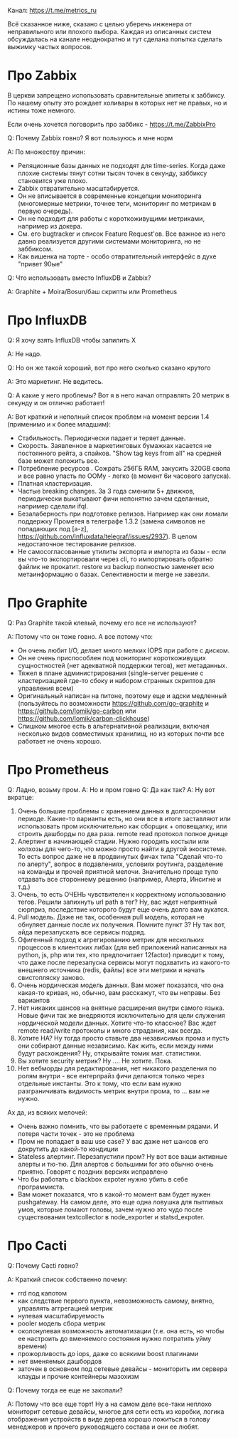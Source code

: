 
Канал: https://t.me/metrics_ru

Всё сказанное ниже, сказано с целью уберечь инженера от неправильного или плохого выбора. 
Каждая из описанных систем обсуждалась на канале неоднократно и тут сделана попытка сделать выжимку частых вопросов. 

Про Zabbix
===========

В церкви запрещено использовать сравнительные эпитеты к заббиксу. По нашему опыту это рождает холивары в которых нет не правых, но и истины тоже немного. 

Если очень хочется поговорить про заббикс - https://t.me/ZabbixPro

Q: Почему Zabbix говно? Я вот пользуюсь и мне норм

A: По множеству причин:
  * Реляционные базы данных не подходят для time-series. 
  Когда даже плохие системы тянут сотни тысяч точек в секунду, заббиксу становится уже плохо.
  * Zabbix отвратительно масштабируется.
  * Он не вписывается в современные концепции мониторинга (многомерные метрики, точнее теги, мониторинг по метрикам в первую очередь).
  * Он не подходит для работы с короткоживущими метриками, например из докера.
  * См. его bugtracker и список Feature Request'ов. Все важное из него давно реализуется другими системами мониторинга, но не заббиксом.
  * Как вишенка на торте - особо отвратительный интерфейс в духе "привет 90ые"


Q: Что использовать вместо InfluxDB и Zabbix?

A: Graphite + Moira/Bosun/баш скрипты или Prometheus

Про InfluxDB
============

Q: Я хочу взять InfluxDB чтобы запилить X

A: Не надо.

Q: Но он же такой хороший, вот про него сколько сказано крутого

A: Это маркетинг. Не ведитесь.

Q: А какие у него проблемы? Вот я в него начал отправлять 20 метрик в секунду и он отлично работает!

A: Вот краткий и неполный список проблем на момент версии 1.4 (применимо и к более младшим):

  * Стабильность. Периодически падает и теряет данные.
  * Скорость. Заявленное в маркетинговых бумажках касается не постоянного рейта, а спайков. "Show tag keys from all" на средней базе может положить все.
  * Потребление ресурсов . Сожрать 256ГБ RAM, закусить 320GB свопа и все равно упасть по OOMу - легко (в момент 6и часового запуска).
  * Платная кластеризация.
  * Частые breaking changes. За 3 года сменили 5+ движков, периодически выкатывают фичи непонятно зачем сделанные, например сделали ifql.
  * Безалаберность при подготовке релизов. Например как они ломали поддержку Прометея в телеграфе 1.3.2 (замена символов не попадающих под [a-z], https://github.com/influxdata/telegraf/issues/2937). В целом недостаточное тестирование релизов.
  * Не самосогласованные утилиты экспорта и импорта из базы - если вы что-то экспортировали через cli, то импортировать обратно файлик не прокатит. restore из backup полностью заменяет всю метаинформацию о базах. Селективности и merge не завезли.


Про Graphite
============

Q: Раз Graphite такой клевый, почему его все не используют?

A: Потому что он тоже говно. А все потому что:
  * Он очень любит I/O, делает много мелких IOPS при работе с диском.
  * Он не очень приспособлен под мониторинг короткоживущих сущностностей (нет адекватной поддержки тегов), нет метаданных.
  * Тяжел в плане администрирования (single-server решение с кластеризацией где-то сбоку и набором странных скриптов для управления всем)
  * Оригинальный написан на питоне, поэтому еще и адски медленный (пользуйтесь по возможности https://github.com/go-graphite и https://github.com/lomik/go-carbon или https://github.com/lomik/carbon-clickhouse)
  * Слишком многое есть в альтернативной реализации, включая несколько видов совместимых хранилищ, но из которых почти все работает не очень хорошо.


Про Prometheus
==============


Q: Ладно, возьму пром.
A: Но и пром говно
Q: Да как так?
A: Ну вот вкратце:

1. Очень большие проблемы с хранением данных в долгосрочном периоде. Какие-то варианты есть, но они все в итоге заставляют или использовать пром исключительно как сборщик + оповещалку, или строить дашборды по два раза. remote read протокол полное днище
2. Алертинг в начинающей стадии. Нужно городить костыли или колхозы для чего-то, что можно просто найти в другой экосистеме. То есть вопрос даже не в продвинутых фичах типа "Сделай что-то по алерту", вопрос в подавлениях, условиях роутинга, разделение на команды и прочей приятной мелочи. Значительно проще тупо отдавать все стороннему решению (например, Алерта, Инсигне и т.д.)
3. Очень, то есть ОЧЕНЬ чувствителен к корректному использованию тегов. Решили запихнуть url path в тег? Ну, вас ждет неприятный сюрприз, последствие которого будут еще очень долго вам аукатся.
4. Pull модель. Даже не так, особенная pull модель, которая не обнуляет данные после их получения. Помните пункт 3? Ну так вот, айда перезапускать все сервисы подряд.
5. Офигенный подход к агрегированию метрик для нескольких процессов в клиентских либах (для веб приложений написанных на python, js, php или тех, кто предпочитает 12factor) приводит к тому, что даже после перезапуска сервисы могут подхватить из какого-то внешнего источника (redis, файлы) все эти метрики и начать свистопляску заново.
6. Очень нордическая модель данных. Вам может показатся, что она какая-то кривая, но, обычно, вам расскажут, что вы неправы. Без вариантов
7. Нет никаких шансов на внятные расширения внутри самого языка. Новые фичи так же внедряются исключительно для цели служения нордической модели данных. Хотите что-то классное? Вас ждет remote read/write протоколы и много страдания, как всегда.
8. Хотите HA? Ну тогда просто ставьте два независимых прома и пусть они собирают данные независимо. Как жить, если между ними будут расхождения? Ну, открывайте томик мат. статистики.
9. Вы хотите security метрик? Ну .... Не хотите. Пока.
10. Нет вебморды для редактирования, нет никакого разделения по ролям внутри - все ентерпрайз фичи делаются только через отдельные инстанты. Это к тому, что если вам нужно разграничивать видимость метрик внутри прома, то ... вам не нужно.

Ах да, из всяких мелочей:
* Очень важно помнить, что вы работаете с временным рядами. И потеря части точек - это не проблема
* Пром не попадает в ваш use case? У вас даже нет шансов его докрутить до какой-то кондиции
* Stateless алертинг. Перезапустили пром? Ну вот все ваши активные алерты и тю-тю. Для алертов с большими for это обычно очень приятно. Говорят с поздних версиях исправлено
* Что бы работать с blackbox expoter нужно убить в себе программиста.
* Вам может показатся, что в какой-то момент вам будет нужен pushgateway. На самом деле, это еще одна ловушка для пытливых умов, которые ломают головы, зачем нужно это чудо после существования textcollector в node_exporter и statsd_expoter.



Про Cacti
=========

Q: Почему Cacti говно?

A: Краткий список собственно почему:

  * rrd под капотом 
  * как следствие первого пункта, невозможность самому, внятно, управлять аггрегацией метрик
  * нулевая масштабируемость
  * pooler модель сбора метрик
  * околонулевая возможность автоматизации (т.е. она есть, но чтобы ее настроить до вменяемого состояния нужно потратить уйму времени)
  * прожорливость до iops, даже со всякими boost плагинами
  * нет вменяемых дашбордов
  * заточен в основном под сетевые девайсы - мониторить им сервера клауды и прочие контейнеры мазохизм

Q: Почему тогда ее еще не закопали?

A: Потому что все еще торт! Ну а на самом деле все-таки неплохо мониторит сетевые девайсы, многое для сети есть из коробки, логика отображения устройств в виде дерева хорошо ложиться в голову менеджеров и прочего руководящего состава и они ее любят.

